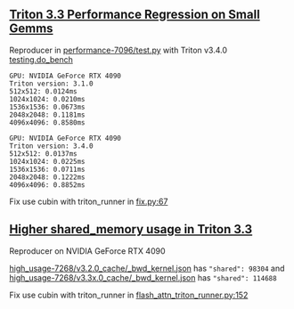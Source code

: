 ## [Triton 3.3 Performance Regression on Small Gemms](https://github.com/triton-lang/triton/issues/7096)

Reproducer in [performance-7096/test.py](./performance-7096/test.py) with Triton v3.4.0 [testing.do_bench](https://github.com/triton-lang/triton/blob/v3.4.0/python/triton/testing.py)

```
GPU: NVIDIA GeForce RTX 4090
Triton version: 3.1.0
512x512: 0.0124ms
1024x1024: 0.0210ms
1536x1536: 0.0673ms
2048x2048: 0.1181ms
4096x4096: 0.8580ms
```

```
GPU: NVIDIA GeForce RTX 4090
Triton version: 3.4.0
512x512: 0.0137ms
1024x1024: 0.0225ms
1536x1536: 0.0711ms
2048x2048: 0.1222ms
4096x4096: 0.8852ms
```

Fix use cubin with triton_runner in [fix.py:67](./performance-7096/fix.py#L67)

## [Higher shared_memory usage in Triton 3.3](https://github.com/triton-lang/triton/issues/7268)

Reproducer on NVIDIA GeForce RTX 4090

[high_usage-7268/v3.2.0_cache/_bwd_kernel.json](./high_usage-7268/v3.2.0_cache/_bwd_kernel.json) has `"shared": 98304` and [high_usage-7268/v3.3x.0_cache/_bwd_kernel.json](./high_usage-7268/v3.3.0_cache/_bwd_kernel.json) has `"shared": 114688`

Fix use cubin with triton_runner in [flash_attn_triton_runner.py:152](./high_usage-7268/fix/flash_attn_triton_runner.py#L152)

